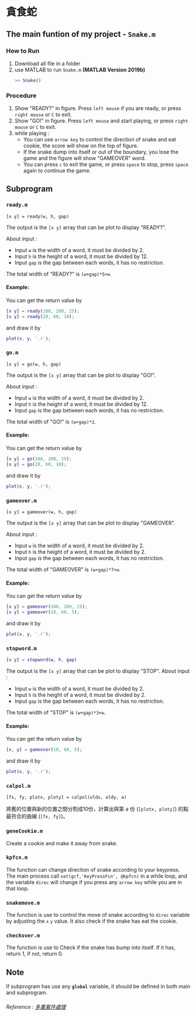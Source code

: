 # 貪食蛇

## The main funtion of my project - `Snake.m`
### How to Run
1. Download all file in a folder
2. use MATLAB to run `Snake.m` **(MATLAB Version 2019b)**
    ``` matlab
    >> Snake()
    ```

### Procedure
1. Show "READY?" in figure.
Press `left mouse` if you are ready, or press `right mouse` or `C` to exit.
2. Show "GO!" in figure.
Press `left mouse` and start playing, or press `right mouse` or `C` to exit.
5. while playing :
    - You can use `arrow key` to control the direction of snake and eat cookie, the score will show on the top of figure.
    - If the snake dump into itself or out of the boundary, you lose the game and the figure will show "GAMEOVER" word.
    - You can press `c` to exit the game, or press `space` to stop, press `space` again to continue the game.

## Subprogram
### `ready.m`
```
[x y] = ready(w, h, gap)
```
The output is the `[x y]` array that can be plot to display "READY?".

About input :
- Input `w` is the width of a word, it must be divided by 2.
- Input `h` is the height of a word, it must be divided by 12.
- Input `gap` is the gap between each words, it has no restriction.

The total width of "READY?" is `(w+gap)*5+w`.

#### Example:
You can get the return value by
``` matlab
[x y] = ready(108, 200, 25);
[x y] = ready(20, 60, 10);
```
and draw it by
``` matlab
plot(x, y, '.r');
```

### `go.m`
```
[x y] = go(w, h, gap)
```
The output is the `[x y]` array that can be plot to display "GO!".

About input :
- Input `w` is the width of a word, it must be divided by 2.
- Input `h` is the height of a word, it must be divided by 12.
- Input `gap` is the gap between each words, it has no restriction.

The total width of "GO!" is `(w+gap)*2`.

#### Example:
You can get the return value by
``` matlab
[x y] = go(108, 200, 25);
[x y] = go(20, 60, 10);
```
and draw it by
``` matlab
plot(x, y, '.r');
```

### `gameover.m`
```
[x y] = gameover(w, h, gap)
```
The output is the `[x y]` array that can be plot to display "GAMEOVER".

About input :
- Input `w` is the width of a word, it must be divided by 2.
- Input `h` is the height of a word, it must be divided by 2.
- Input `gap` is the gap between each words, it has no restriction.

The total width of "GAMEOVER" is `(w+gap)*7+w`.
#### Example:
You can get the return value by
``` matlab
[x y] = gameover(108, 200, 25);
[x y] = gameover(18, 60, 5);
```
and draw it by
``` matlab
plot(x, y, '.r');
```

### `stopword.m`
```matlab
[x y] = stopword(w, h, gap)
```
The output is the `[x y]` array that can be plot to display "STOP".
About input :
- Input `w` is the width of a word, it must be divided by 2.
- Input `h` is the height of a word, it must be divided by 2.
- Input `gap` is the gap between each words, it has no restriction.

The total width of "STOP" is `(w+gap)*3+w`.
#### Example:
You can get the return value by
``` matlab
[x, y] = gameover(18, 60, 5);
```
and draw it by
``` matlab
plot(x, y, '.r');
```

### `calpol.m`
```
[fx, fy, plotx, ploty] = calpol(oldx, oldy, a)
```
將舊的位置與新的位置之間分割成10份，計算出與第 a 份 (`[plotx, ploty]`) 的點最符合的曲線 (`[fx, fy]`)。

### `geneCookie.m`
Create a cookie and make it away from snake.

### `kpfcn.m`
The function can change direction of snake according to your keypress.
The main process call `set(gcf,'KeyPressFcn', @kpfcn)` in a while loop, and the variable `direc` will change if you press any `arrow key` while you are in that loop.

### `snakemove.m`
The function is use to control the move of snake according to `direc` variable by adjusting the `x` `y` value.
It also check if the snake has eat the cookie.

### `checkover.m`
The function is use to Check if the snake has bump into itself. If it has, return 1, if not, return 0.

## Note
If subprogram has use any **`global`** variable, it should be defined in both main and subprogram.

###### Reference : [多重案件處理](https://yuchungchuang.wordpress.com/2017/08/07/matlab-%E5%A4%9A%E9%87%8D%E6%8C%89%E9%8D%B5%E4%BA%8B%E4%BB%B6%E7%9A%84%E8%99%95%E7%90%86keypressfcn/)
